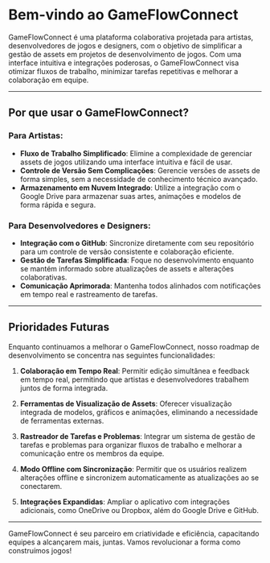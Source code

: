 # Bem-vindo ao GameFlowConnect

GameFlowConnect é uma plataforma colaborativa projetada para artistas, desenvolvedores de jogos e designers, com o objetivo de simplificar a gestão de assets em projetos de desenvolvimento de jogos. Com uma interface intuitiva e integrações poderosas, o GameFlowConnect visa otimizar fluxos de trabalho, minimizar tarefas repetitivas e melhorar a colaboração em equipe.

---

## Por que usar o GameFlowConnect?

### Para Artistas:
- **Fluxo de Trabalho Simplificado**: Elimine a complexidade de gerenciar assets de jogos utilizando uma interface intuitiva e fácil de usar.
- **Controle de Versão Sem Complicações**: Gerencie versões de assets de forma simples, sem a necessidade de conhecimento técnico avançado.
- **Armazenamento em Nuvem Integrado**: Utilize a integração com o Google Drive para armazenar suas artes, animações e modelos de forma rápida e segura.

### Para Desenvolvedores e Designers:
- **Integração com o GitHub**: Sincronize diretamente com seu repositório para um controle de versão consistente e colaboração eficiente.
- **Gestão de Tarefas Simplificada**: Foque no desenvolvimento enquanto se mantém informado sobre atualizações de assets e alterações colaborativas.
- **Comunicação Aprimorada**: Mantenha todos alinhados com notificações em tempo real e rastreamento de tarefas.

---

## Prioridades Futuras

Enquanto continuamos a melhorar o GameFlowConnect, nosso roadmap de desenvolvimento se concentra nas seguintes funcionalidades:

1. **Colaboração em Tempo Real**:
   Permitir edição simultânea e feedback em tempo real, permitindo que artistas e desenvolvedores trabalhem juntos de forma integrada.

2. **Ferramentas de Visualização de Assets**:
   Oferecer visualização integrada de modelos, gráficos e animações, eliminando a necessidade de ferramentas externas.

3. **Rastreador de Tarefas e Problemas**:
   Integrar um sistema de gestão de tarefas e problemas para organizar fluxos de trabalho e melhorar a comunicação entre os membros da equipe.

4. **Modo Offline com Sincronização**:
   Permitir que os usuários realizem alterações offline e sincronizem automaticamente as atualizações ao se conectarem.

5. **Integrações Expandidas**:
   Ampliar o aplicativo com integrações adicionais, como OneDrive ou Dropbox, além do Google Drive e GitHub.

---

GameFlowConnect é seu parceiro em criatividade e eficiência, capacitando equipes a alcançarem mais, juntas. Vamos revolucionar a forma como construímos jogos!


